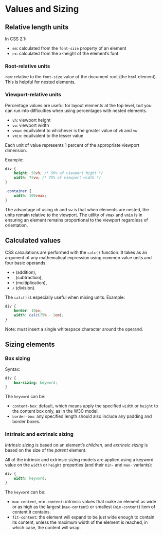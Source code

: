 # Values and Sizing

## Relative length units

In CSS 2.1:

- `em`: calculated from the `font-size` property of an element
- `ex`: calculated from the x-height of the element’s font

### Root-relative units

`rem`: relative to the `font-size` value of the document root (the `html` element). This is helpful for nested elements.

### Viewport-relative units

Percentage values are useful for layout elements at the top level, but you can run into difficulties when using percentages with nested elements.

- `vh`: viewport height
- `vw`: viewport width
- `vmax`: equilvalent to whichever is the greater value of `vh` and `vw`
- `vmin`: equilvalent to the lesser value

Each unit of value represents 1 percent of the appropriate viewport dimension.

Example:

```css
div {
    height: 50vh; /* 50% of viewport hight */
    width: 75vw; /* 75% of viewport width */
}

.container {
    width: 100vmax;
}
```

The advantage of using `vh` and `vw` is that when elements are nested, the units remain relative to the viewport. The utility of `vmax` and `vmin` is in ensuring an element remains proportional to the viewport regardless of orientation.

## Calculated values

CSS calculations are performed with the `calc()` function. It takes as an argument of any mathematical expression using common value units and four basic operands:

- `+` (addition),
- `-` (subtraction),
- `*` (multiplication),
- `/` (division).

The `calc()` is especially useful when mixing units. Example:

```css
div {
    border: 10px;
    width: calc(75% - 2em);
}
```

Note: must insert a single whitespace character around the operand.

## Sizing elements

### Box sizing

Syntax:

```css
div {
    box-sizing: keyword;
}
```

The `keyword` can be:

- `content-box`: default, which means apply the specified `width` or `height` to the content box only, as in the W3C model.
- `border-box`: any specified length should also include any padding and border boxes.

### Intrinsic and extrinsic sizing

*Intrinsic sizing* is based on an element’s *children*, and *extrinsic sizing* is based on the size of the *parent* element.

All of the intrinsic and extrinsic sizing models are applied using a keyword value on the `width` or `height` properties (and their `min-` and `max-` variants):

```css
div {
    width: keyword;
}
```

The `keyword` can be:

- `max-content`, `min-content`: intrinsic values that make an element as wide or as high as the largest (`max-content`) or smallest (`min-content`) item of content it contains.
- `fit-content`: the element will expand to be just wide enough to contain its content, unless the maximum width of the element is reached, in which case, the content will wrap.